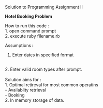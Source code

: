 Solution to Programming Assignment II

<b> Hotel Booking Problem </b>

How to run this code :
<br> 1. open command prompt 
<br> 2.	execute ruby filename.rb

Assumptions :
<br>
1. Enter dates in specified format
<br>
2. Enter valid room types after prompt.

<br>
<br>
Solution aims for : <br>
1. Optimal retireval for most common operatins <br>
	- Availablity retrieval <br>
	- Booking<br> 
2. In memory storage of data.


